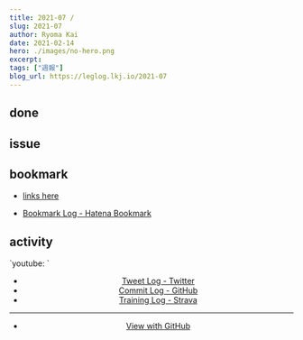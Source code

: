 ```yaml
---
title: 2021-07 / 
slug: 2021-07
author: Ryoma Kai
date: 2021-02-14
hero: ./images/no-hero.png
excerpt: 
tags: ["週報"]
blog_url: https://leglog.lkj.io/2021-07
---
```


<!--greeting here-->

## done

### 

## issue

### 

## bookmark

- [links here]()


- [Bookmark Log - Hatena Bookmark](https://b.hatena.ne.jp/Ryo_K/bookmark)

## activity

<Tweet tweetLink="" align="center" />
<Instagram instagramId="" />
`youtube: `

- [Tweet Log - Twitter](https://twitter.com/search?q=(from%3Alegnoh)%20until%3A2021-02-14%20since%3A2021-02-08%20-filter%3Areplies&src=typed_query)
- [Commit Log - GitHub](https://github.com/legnoh?tab=overview&from=2021-02-08&to=2021-02-14)
- [Training Log - Strava](https://www.strava.com/athletes/47349424/training/log)

----

- [View with GitHub](https://github.com/legnoh/leglog/blob/master/content/posts/202x/2021/07/index.md)
